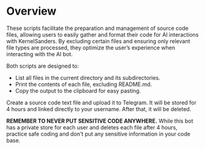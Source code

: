 # Overview

These scripts facilitate the preparation and management of source code files, allowing users to easily gather and format their code for AI interactions with KernelSanders. By excluding certain files and ensuring only relevant file types are processed, they optimize the user’s experience when interacting with the AI bot.

Both scripts are designed to:
- List all files in the current directory and its subdirectories.
- Print the contents of each file, excluding README.md.
- Copy the output to the clipboard for easy pasting.

Create a source code text file and upload it to Telegram. It will be stored for 4 hours and linked directly to your username. After that, it will be deleted.

**REMEMBER TO NEVER PUT SENSITIVE CODE ANYWHERE.** While this bot has a private store for each user and deletes each file after 4 hours, practice safe coding and don't put any sensitive information in your code base.